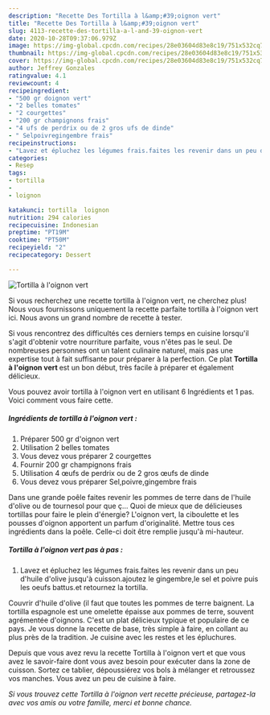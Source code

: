 ```yaml
---
description: "Recette Des Tortilla à l&amp;#39;oignon vert"
title: "Recette Des Tortilla à l&amp;#39;oignon vert"
slug: 4113-recette-des-tortilla-a-l-and-39-oignon-vert
date: 2020-10-28T09:37:06.979Z
image: https://img-global.cpcdn.com/recipes/28e03604d83e8c19/751x532cq70/tortilla-a-loignon-vert-photo-principale-de-la-recette.jpg
thumbnail: https://img-global.cpcdn.com/recipes/28e03604d83e8c19/751x532cq70/tortilla-a-loignon-vert-photo-principale-de-la-recette.jpg
cover: https://img-global.cpcdn.com/recipes/28e03604d83e8c19/751x532cq70/tortilla-a-loignon-vert-photo-principale-de-la-recette.jpg
author: Jeffrey Gonzales
ratingvalue: 4.1
reviewcount: 4
recipeingredient:
- "500 gr doignon vert"
- "2 belles tomates"
- "2 courgettes"
- "200 gr champignons frais"
- "4 ufs de perdrix ou de 2 gros ufs de dinde"
- " Selpoivregingembre frais"
recipeinstructions:
- "Lavez et épluchez les légumes frais.faites les revenir dans un peu d&#39;huile d&#39;olive jusqu&#39;à cuisson.ajoutez le gingembre,le sel et poivre puis les oeufs battus.et retournez la tortilla."
categories:
- Resep
tags:
- tortilla
- 
- loignon

katakunci: tortilla  loignon 
nutrition: 294 calories
recipecuisine: Indonesian
preptime: "PT19M"
cooktime: "PT50M"
recipeyield: "2"
recipecategory: Dessert

---
```



![Tortilla à l&#39;oignon vert](https://img-global.cpcdn.com/recipes/28e03604d83e8c19/751x532cq70/tortilla-a-loignon-vert-photo-principale-de-la-recette.jpg)

Si vous recherchez une recette tortilla à l&#39;oignon vert, ne cherchez plus! Nous vous fournissons uniquement la recette parfaite tortilla à l&#39;oignon vert ici. Nous avons un grand nombre de recette à tester.

Si vous rencontrez des difficultés ces derniers temps en cuisine lorsqu'il s'agit d'obtenir votre nourriture parfaite, vous n'êtes pas le seul. De nombreuses personnes ont un talent culinaire naturel, mais pas une expertise tout à fait suffisante pour préparer à la perfection. Ce plat <strong> Tortilla à l&#39;oignon vert </strong> est un bon début, très facile à préparer et également délicieux.

<!--inarticleads1-->

Vous pouvez avoir tortilla à l&#39;oignon vert en utilisant 6 Ingrédients et 1 pas. Voici comment vous faire cette.

##### Ingrédients de tortilla à l&#39;oignon vert :

1. Préparer 500 gr d&#39;oignon vert
1. Utilisation 2 belles tomates
1. Vous devez vous préparer 2 courgettes
1. Fournir 200 gr champignons frais
1. Utilisation 4 œufs de perdrix ou de 2 gros œufs de dinde
1. Vous devez vous préparer  Sel,poivre,gingembre frais


Dans une grande poêle faites revenir les pommes de terre dans de l&#39;huile d&#39;olive ou de tournesol pour que ç… Quoi de mieux que de délicieuses tortillas pour faire le plein d&#39;énergie? L&#39;oignon vert, la ciboulette et les pousses d&#39;oignon apportent un parfum d&#39;originalité. Mettre tous ces ingrédients dans la poêle. Celle-ci doit être remplie jusqu&#39;à mi-hauteur. 

<!--inarticleads2-->

##### Tortilla à l&#39;oignon vert pas à pas :

1. Lavez et épluchez les légumes frais.faites les revenir dans un peu d&#39;huile d&#39;olive jusqu&#39;à cuisson.ajoutez le gingembre,le sel et poivre puis les oeufs battus.et retournez la tortilla.


Couvrir d&#39;huile d&#39;olive (il faut que toutes les pommes de terre baignent. La tortilla espagnole est une omelette épaisse aux pommes de terre, souvent agrémentée d&#39;oignons. C&#39;est un plat délicieux typique et populaire de ce pays. Je vous donne la recette de base, très simple à faire, en collant au plus près de la tradition. Je cuisine avec les restes et les épluchures. 

<!--inarticleads1-->

<p>
Depuis que vous avez revu la recette Tortilla à l&#39;oignon vert et que vous avez le savoir-faire dont vous avez besoin pour exécuter dans la zone de cuisson. Sortez ce tablier, dépoussiérez vos bols à mélanger et retroussez vos manches. Vous avez un peu de cuisine à faire.
</p>

<p>
<i>Si vous trouvez cette Tortilla à l&#39;oignon vert recette précieuse, partagez-la avec vos amis ou votre famille, merci et bonne chance.</i>
</p>
